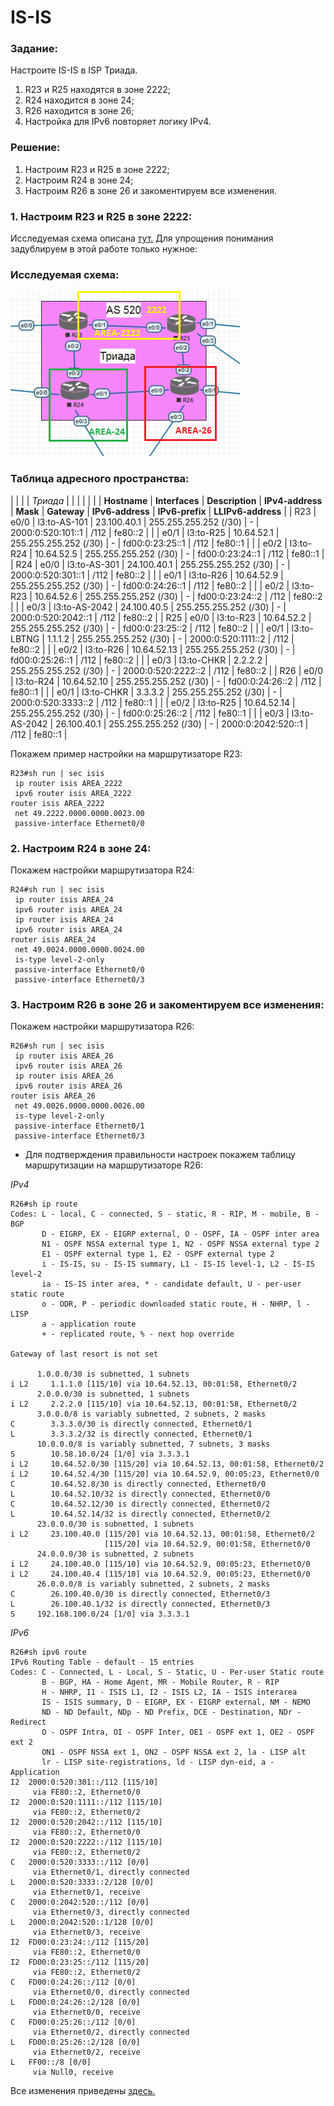 # IS-IS

### Задание:

Настроите IS-IS в ISP Триада.

1. R23 и R25 находятся в зоне 2222;
2. R24 находится в зоне 24;
3. R26 находится в зоне 26;
4. Настройка для IPv6 повторяет логику IPv4.

### Решение:

1. Настроим R23 и R25 в зоне 2222;
2. Настроим R24 в зоне 24;
3. Настроим R26 в зоне 26 и закоментируем все изменения.

### 1. Настроим R23 и R25 в зоне 2222:

Исследуемая схема описана [тут.](https://github.com/Pekep97/Labs/tree/main/Lab_04) Для упрощения понимания задублируем в этой работе только нужное:

### Исследуемая схема:

![Исследуемая схема](https://github.com/Pekep97/Labs/blob/main/Lab_07/Lab_07_IS-IS.png)

### Таблица адресного пространства:

|              |            |                 | *Триада*      |                       |             |              |             |                |
| **Hostname**     | **Interfaces** | **Description**     | **IPv4-address**  | **Mask**                  | **Gateway**     | **IPv6-address** | **IPv6-prefix** | **LLIPv6-address** |
| R23          | e0/0       | l3:to-AS-101    | 23.100.40.1   | 255.255.255.252 (/30) | -           | 2000:0:520:101::1   | /112        | fe80::2        |
|              | e0/1       | l3:to-R25       | 10.64.52.1    | 255.255.255.252 (/30) | -           | fd00:0:23:25::1     | /112        | fe80::1        |
|              | e0/2       | l3:to-R24       | 10.64.52.5    | 255.255.255.252 (/30) | -           | fd00:0:23:24::1     | /112        | fe80::1        |
| R24          | e0/0       | l3:to-AS-301    | 24.100.40.1   | 255.255.255.252 (/30) | -           | 2000:0:520:301::1   | /112        | fe80::2        |
|              | e0/1       | l3:to-R26       | 10.64.52.9    | 255.255.255.252 (/30) | -           | fd00:0:24:26::1     | /112        | fe80::2        |
|              | e0/2       | l3:to-R23       | 10.64.52.6    | 255.255.255.252 (/30) | -           | fd00:0:23:24::2     | /112        | fe80::2        |
|              | e0/3       | l3:to-AS-2042   | 24.100.40.5   | 255.255.255.252 (/30) | -           | 2000:0:520:2042::1  | /112        | fe80::2        |
| R25          | e0/0       | l3:to-R23       | 10.64.52.2    | 255.255.255.252 (/30) | -           | fd00:0:23:25::2     | /112        | fe80::2        |
|              | e0/1       | l3:to-LBTNG     | 1.1.1.2       | 255.255.255.252 (/30) | -           | 2000:0:520:1111::2  | /112        | fe80::2        |
|              | e0/2       | l3:to-R26       | 10.64.52.13   | 255.255.255.252 (/30) | -           | fd00:0:25:26::1     | /112        | fe80::2        |
|              | e0/3       | l3:to-CHKR      | 2.2.2.2       | 255.255.255.252 (/30) | -           | 2000:0:520:2222::2  | /112        | fe80::2        |
| R26          | e0/0       | l3:to-R24       | 10.64.52.10   | 255.255.255.252 (/30) | -           | fd00:0:24:26::2     | /112        | fe80::1        |
|              | e0/1       | l3:to-CHKR      | 3.3.3.2       | 255.255.255.252 (/30) | -           | 2000:0:520:3333::2  | /112        | fe80::1        |
|              | e0/2       | l3:to-R25       | 10.64.52.14   | 255.255.255.252 (/30) | -           | fd00:0:25:26::2     | /112        | fe80::1        |
|              | e0/3       | l3:to-AS-2042   | 26.100.40.1   | 255.255.255.252 (/30) | -           | 2000:0:2042:520::1  | /112        | fe80::1        |

Покажем пример настройки на маршрутизаторе R23:
```
R23#sh run | sec isis
 ip router isis AREA_2222
 ipv6 router isis AREA_2222
router isis AREA_2222
 net 49.2222.0000.0000.0023.00
 passive-interface Ethernet0/0
```

### 2. Настроим R24 в зоне 24:

Покажем настройки маршрутизатора R24:
```
R24#sh run | sec isis
 ip router isis AREA_24
 ipv6 router isis AREA_24
 ip router isis AREA_24
 ipv6 router isis AREA_24
router isis AREA_24
 net 49.0024.0000.0000.0024.00
 is-type level-2-only
 passive-interface Ethernet0/0
 passive-interface Ethernet0/3
```

### 3. Настроим R26 в зоне 26 и закоментируем все изменения:


Покажем настройки маршрутизатора R26:
```
R26#sh run | sec isis
 ip router isis AREA_26
 ipv6 router isis AREA_26
 ip router isis AREA_26
 ipv6 router isis AREA_26
router isis AREA_26
 net 49.0026.0000.0000.0026.00
 is-type level-2-only
 passive-interface Ethernet0/1
 passive-interface Ethernet0/3
```

- Для подтверждения правильности настроек покажем таблицу маршрутизации на маршрутизаторе R26:

*IPv4*
```
R26#sh ip route
Codes: L - local, C - connected, S - static, R - RIP, M - mobile, B - BGP
       D - EIGRP, EX - EIGRP external, O - OSPF, IA - OSPF inter area
       N1 - OSPF NSSA external type 1, N2 - OSPF NSSA external type 2
       E1 - OSPF external type 1, E2 - OSPF external type 2
       i - IS-IS, su - IS-IS summary, L1 - IS-IS level-1, L2 - IS-IS level-2
       ia - IS-IS inter area, * - candidate default, U - per-user static route
       o - ODR, P - periodic downloaded static route, H - NHRP, l - LISP
       a - application route
       + - replicated route, % - next hop override

Gateway of last resort is not set

      1.0.0.0/30 is subnetted, 1 subnets
i L2     1.1.1.0 [115/10] via 10.64.52.13, 00:01:58, Ethernet0/2
      2.0.0.0/30 is subnetted, 1 subnets
i L2     2.2.2.0 [115/10] via 10.64.52.13, 00:01:58, Ethernet0/2
      3.0.0.0/8 is variably subnetted, 2 subnets, 2 masks
C        3.3.3.0/30 is directly connected, Ethernet0/1
L        3.3.3.2/32 is directly connected, Ethernet0/1
      10.0.0.0/8 is variably subnetted, 7 subnets, 3 masks
S        10.58.10.0/24 [1/0] via 3.3.3.1
i L2     10.64.52.0/30 [115/20] via 10.64.52.13, 00:01:58, Ethernet0/2
i L2     10.64.52.4/30 [115/20] via 10.64.52.9, 00:05:23, Ethernet0/0
C        10.64.52.8/30 is directly connected, Ethernet0/0
L        10.64.52.10/32 is directly connected, Ethernet0/0
C        10.64.52.12/30 is directly connected, Ethernet0/2
L        10.64.52.14/32 is directly connected, Ethernet0/2
      23.0.0.0/30 is subnetted, 1 subnets
i L2     23.100.40.0 [115/20] via 10.64.52.13, 00:01:58, Ethernet0/2
                     [115/20] via 10.64.52.9, 00:01:58, Ethernet0/0
      24.0.0.0/30 is subnetted, 2 subnets
i L2     24.100.40.0 [115/10] via 10.64.52.9, 00:05:23, Ethernet0/0
i L2     24.100.40.4 [115/10] via 10.64.52.9, 00:05:23, Ethernet0/0
      26.0.0.0/8 is variably subnetted, 2 subnets, 2 masks
C        26.100.40.0/30 is directly connected, Ethernet0/3
L        26.100.40.1/32 is directly connected, Ethernet0/3
S     192.168.100.0/24 [1/0] via 3.3.3.1
```

*IPv6*
```
R26#sh ipv6 route
IPv6 Routing Table - default - 15 entries
Codes: C - Connected, L - Local, S - Static, U - Per-user Static route
       B - BGP, HA - Home Agent, MR - Mobile Router, R - RIP
       H - NHRP, I1 - ISIS L1, I2 - ISIS L2, IA - ISIS interarea
       IS - ISIS summary, D - EIGRP, EX - EIGRP external, NM - NEMO
       ND - ND Default, NDp - ND Prefix, DCE - Destination, NDr - Redirect
       O - OSPF Intra, OI - OSPF Inter, OE1 - OSPF ext 1, OE2 - OSPF ext 2
       ON1 - OSPF NSSA ext 1, ON2 - OSPF NSSA ext 2, la - LISP alt
       lr - LISP site-registrations, ld - LISP dyn-eid, a - Application
I2  2000:0:520:301::/112 [115/10]
     via FE80::2, Ethernet0/0
I2  2000:0:520:1111::/112 [115/10]
     via FE80::2, Ethernet0/2
I2  2000:0:520:2042::/112 [115/10]
     via FE80::2, Ethernet0/0
I2  2000:0:520:2222::/112 [115/10]
     via FE80::2, Ethernet0/2
C   2000:0:520:3333::/112 [0/0]
     via Ethernet0/1, directly connected
L   2000:0:520:3333::2/128 [0/0]
     via Ethernet0/1, receive
C   2000:0:2042:520::/112 [0/0]
     via Ethernet0/3, directly connected
L   2000:0:2042:520::1/128 [0/0]
     via Ethernet0/3, receive
I2  FD00:0:23:24::/112 [115/20]
     via FE80::2, Ethernet0/0
I2  FD00:0:23:25::/112 [115/20]
     via FE80::2, Ethernet0/2
C   FD00:0:24:26::/112 [0/0]
     via Ethernet0/0, directly connected
L   FD00:0:24:26::2/128 [0/0]
     via Ethernet0/0, receive
C   FD00:0:25:26::/112 [0/0]
     via Ethernet0/2, directly connected
L   FD00:0:25:26::2/128 [0/0]
     via Ethernet0/2, receive
L   FF00::/8 [0/0]
     via Null0, receive
```

Все изменения приведены [здесь.]()
